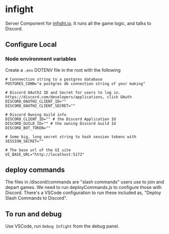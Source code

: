 # infight

Server Component for [infight.io](https://infight.io). It runs all the game logic, and talks to Discord.

## Configure Local
### Node environment variables
Create a `.env` DOTENV file in the root with the following
```
# Connnection string to a postgres database
POSTGRES_CONN="a postgres db connection string of your making"

# Discord OAuth2 ID and Secret for users to log in. https://discord.com/developers/applications, click OAuth
DISCORD_OAUTH2_CLIENT_ID=""
DISCORD_OAUTH2_CLIENT_SECRET=""

# Discord Owning Guild info
DISCORD_CLIENT_ID="" # the Discord Application Id
DISCORD_GUILD_ID="" # the owning Discord Guild Id
DISCORD_BOT_TOKEN=""

# Some big, long secret string to hash session tokens with
SESSION_SECRET=""

# The base url of the UI site
UI_BASE_URL="http://localhost:5173"
```


## deploy commands
The files in /discord/commands are "slash commands" users use to join and depart games. We need to run deployCommands.js to configure those with Discord. There's a VSCode configuration to run these included as, "Deploy Slash Commands to Discord".

## To run and debug
Use VSCode, run `Debug Infight` from the debug panel.